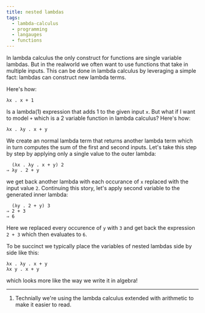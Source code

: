 ```yaml
---
title: nested lambdas
tags:
  - lambda-calculus
  - programming
  - langauges
  - functions
---
```


In lambda calculus the only construct for functions are single variable lambdas. But in the realworld we often want to use functions that take in multiple inputs. This can be done in lambda calculus by leveraging a simple fact: lambdas can construct new lambda terms. 

Here's how:

```
λx . x + 1
```
Is a lambda(1) expression that adds 1 to the given input `x`. But what if I want to model `+` which is a 2 variable function in lambda calculus? Here's how:

```
λx . λy . x + y
```
We create an normal lambda term that returns another lambda term which in turn computes the sum of the first and second inputs. Let's take this step by step by applying only a single value to the outer lambda:

```
  (λx . λy . x + y) 2 
⇒ λy . 2 + y
```
we get back another lambda with each occurance of `x` replaced with the input value `2`. Continuing this story, let's apply second variable to the generated inner lambda:

```
  (λy . 2 + y) 3
⇒ 2 + 3
⇒ 6
```
Here we replaced every occurence of `y` with `3` and get back the expression `2 + 3` which then evaluates to `6`.

To be succinct we typically place the variables of nested lambdas side by side like this:

```
λx . λy . x + y
λx y . x + y
```
which looks more like the way we write it in algebra!

---

1. Technially we're using  the lambda calculus extended with arithmetic to make it easier to read.
